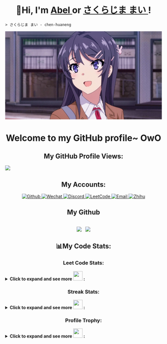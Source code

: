 <h1 align="center">👋Hi, I'm <a href="https://chen-huaneng.github.io/">Abel </a>or <a href="https://chen-huaneng.github.io/">さくらじま まい </a>!</h1>

```shell
> さくらじま まい - chen-huaneng
```

<p align="center">
  <a href="https://chen-huaneng.github.io/"><img src="Mai_Sakurajima.jpeg" alt="Banner"></a>
</p>
<h1 align="center">Welcome to my GitHub profile~ OwO</h1>

<h2 align="center">My GitHub Profile Views:</h2> 
<picture>
	<source 
	  srcset="https://visitcount.itsvg.in/api?id=chen-huaneng&label=Profile%20Views&color=0&icon=6&pretty=true"
	  media="(prefers-color-scheme: dark)"
	/>
	<source
	  srcset="https://visitcount.itsvg.in/api?id=chen-huaneng&label=Profile%20Views&color=0&icon=6&pretty=true"
	  media="(prefers-color-scheme: light), (prefers-color-scheme: no-preference)"
	/>
	<img src="https://visitcount.itsvg.in/api?id=chen-huaneng&label=Profile%20Views&color=0&icon=6&pretty=true" />
</picture>

<h2 align="center"> My Accounts:</h2>
<p align="center">
	<a href="https://github.com/chen-huaneng" target="blank">
		<img aling="center" src="https://img.shields.io/badge/Github-05122A?logo=github&style=flat" alt="Github"/>
	</a>
	<a href="https://github.com/chen-huaneng/chen-huaneng.github.io/blob/main/source/imgs/banner/wechat.jpg" target="blank">
		<img aling="center" src="https://img.shields.io/badge/Wechat-05122A?logo=wechat" alt="Wechat"/> 
	</a>
	<a href="https://discordapp.com/users/1053609134030860328" target="blank">
		<img aling="center" src="https://img.shields.io/badge/-Discord-05122A?style=flat&logo=Discord" alt="Discord"/> 
	</a>
		<a href="https://leetcode.cn/u/abel_chen/" target="blank">
		<img aling="center" src="https://img.shields.io/badge/LeetCode-05122A?logo=leetcode&style=flat" alt="LeetCode"/> 
	</a>
	<a href="mailto:abel.2023999@gmail.com" target="blank">
		<img aling="center" src="https://img.shields.io/badge/-Gmail-05122A?style=flat&logo=Gmail" alt="Email"/> 
	</a>
	<a href="https://www.zhihu.com/people/yun-tun-5-10" target="blank">
		<img aling="center" src="https://img.shields.io/badge/%E7%9F%A5%E4%B9%8E-05122A?style=flat&logo=zhihu" alt="Zhihu"/> 
	</a>
</p>

<h2 align="center">My Github</h2>
<br />
	<div align="center">
		<picture>
  		<source 
    		srcset="https://bad-apple-github-readme.vercel.app/api?username=chen-huaneng&show_icons=true&show_bg=1&theme=material-palenight&include_all_commits=true&count_private=true"
    		media="(prefers-color-scheme: dark)"
  		/>
  		<source
    		srcset="https://bad-apple-github-readme.vercel.app/api?username=chen-huaneng&show_icons=true&show_bg=1&theme=material-palenight&include_all_commits=true&count_private=true"
    		media="(prefers-color-scheme: light), (prefers-color-scheme: no-preference)"
  		/>
  		<img src="https://bad-apple-github-readme.vercel.app/api?username=chen-huaneng&show_icons=true&show_bg=1&theme=material-palenight&include_all_commits=true&count_private=true" height="180em" />
		</picture>
		&nbsp;
		<picture>
  		<source 
    		srcset="https://bad-apple-github-readme.vercel.app/api/top-langs/?username=chen-huaneng&show_icons=true&show_bg=1&theme=material-palenight&layout=compact"
    		media="(prefers-color-scheme: dark)"
  		/>
  		<source
    		srcset="https://bad-apple-github-readme.vercel.app/api/top-langs/?username=chen-huaneng&show_icons=true&show_bg=1&theme=material-palenight&layout=compact
    		media="(prefers-color-scheme: light), (prefers-color-scheme: no-preference)"
  		/>
  		<img src="https://bad-apple-github-readme.vercel.app/api/top-langs/?username=chen-huaneng&show_icons=true&show_bg=1&theme=material-palenight&layout=compact" height="180em" />
		</picture>
	</div>

<h2 align="center">📊My Code Stats:</h2>
<h3 align="center">Leet Code Stats:</h3>
<details>
  <summary>
    <b>Click to expand and see more <img src="https://github.com/v3xlrm1nOwo1/v3xlrm1nOwo1/assets/87325345/5ee82ccf-4930-4a3c-bef6-c98a57d704b4" width="30px" height="30" /> :</b>
  </summary>
 	<br />
	<div align="center">
		<picture>
  		<source 
  		  srcset="https://leetcard.jacoblin.cool/abel_chen?ext=contest&width=500&theme=nord&border_color=542C7B&text_color=511789&site=cn"
  		  media="(prefers-color-scheme: dark)"
  		/>
  		<source
  		  srcset="https://leetcard.jacoblin.cool/abel_chen?ext=contest&width=500&theme=nord&border_color=542C7B&text_color=511789&site=cn"
  		  media="(prefers-color-scheme: light), (prefers-color-scheme: no-preference)"
  		/>
  		<img src="https://leetcard.jacoblin.cool/abel_chen?ext=contest&width=500&theme=nord&border_color=542C7B&text_color=511789&site=cn" width="500" />
		</picture>
	</div>
 <br />
</details>

<h3 align="center">Streak Stats:</h3>
<details>
  <summary>
    <b>Click to expand and see more <img src="https://github.com/v3xlrm1nOwo1/v3xlrm1nOwo1/assets/87325345/5ee82ccf-4930-4a3c-bef6-c98a57d704b4" width="30px" height="30" /> :</b>
  </summary>
 	<br />
	<div align="center">
		<picture>
  		<source
  		  srcset="https://github-readme-streak-stats.herokuapp.com/?user=chen-huaneng&width=500"
  		  media="(prefers-color-scheme: dark), (prefers-color-scheme: no-preference)"
  		/>
  		<img src="https://github-readme-streak-stats.herokuapp.com/?user=chen-huaneng" width="500" />
		</picture>
	</div>
 <br />
</details>

<h3 align="center">Profile Trophy:</h3>
<details>
  <summary>
    <b>Click to expand and see more <img src="https://github.com/v3xlrm1nOwo1/v3xlrm1nOwo1/assets/87325345/5ee82ccf-4930-4a3c-bef6-c98a57d704b4" width="30px" height="30" /> :</b>
  </summary>
 	<br />
	<div align="center">
		<picture>
  		<source
  		  srcset="https://github-profile-trophy.vercel.app/?username=chen-huaneng"
  		  media="(prefers-color-scheme: dark), (prefers-color-scheme: no-preference)"
  		/>
      <img src="https://github-profile-trophy.vercel.app/?username=chen-huaneng" /> 
		</picture>
	</div>
 <br />
</details>
</div>


<!--
**chen-huaneng/chen-huaneng** is a ✨ _special_ ✨ repository because its `README.md` (this file) appears on your GitHub profile.

Here are some ideas to get you started:

- 🔭 I’m currently working on ...
- 🌱 I’m currently learning ...
- 👯 I’m looking to collaborate on ...
- 🤔 I’m looking for help with ...
- 💬 Ask me about ...
- 📫 How to reach me: ...
- 😄 Pronouns: ...
- ⚡ Fun fact: ...
-->
